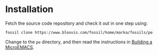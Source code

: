 # Installation

Fetch the source code repository and check it out in one step using:

    fossil clone https://www.bloovis.com/fossil/home/marka/fossils/pe

Change to the `pe` directory, and then read
the instructions in [Building a MicroEMACS](building.md).
